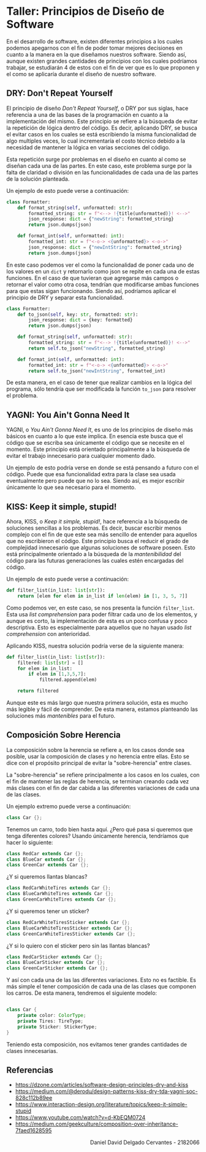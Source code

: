 # Taller: Principios de Diseño de Software

En el desarrollo de software, existen diferentes principios a los cuales podemos apegarnos con el fin de poder tomar mejores decisiones en cuanto a la manera en la que diseñamos nuestros software. Siendo así, aunque existen grandes cantidades de principios con los cuales podríamos trabajar, se estudiarán 4 de estos con el fin de ver que es lo que proponen y el como se aplicaría durante el diseño de nuestro software.

## DRY: Don't Repeat Yourself

El principio de diseño _Don't Repeat Yourself_, o DRY por sus siglas, hace referencia a una de las bases de la programación en cuanto a la implementación del mismo. Este principio se refiere a la búsqueda de evitar la repetición de lógica dentro del código. Es decir, aplicando DRY, se busca el evitar casos en los cuales se está escribiendo la misma funcionalidad de algo multiples veces, lo cual incrementaría el costo técnico debido a la necesidad de mantener la lógica en varias secciones del código.

Esta repetición surge por problemas en el diseño en cuanto al como se diseñan cada una de las partes. En este caso, este problema surge por la falta de claridad o división en las funcionalidades de cada una de las partes de la solución planteada.

Un ejemplo de esto puede verse a continuación:

```py
class Formatter:
    def format_string(self, unformatted: str):
        formatted_string: str = f"<--> !{title(unformatted)}! <-->"
        json_response: dict = {"newString": formatted_string}
        return json.dumps(json)

    def format_int(self, unformatted: int):
        formatted_int: str = f"<-o-> <{unformatted}> <-o->"
        json_response: dict = {"newIntString": formatted_string}
        return json.dumps(json)
```

En este caso podemos ver el como la funcionalidad de poner cada uno de los valores en un `dict` y retornarlo como json se repite en cada una de estas funciones. En el caso de que tuvieran que agregarse más campos o retornar el valor como otra cosa, tendrían que modificarse ambas funciones para que estas sigan funcionando. Siendo así, podríamos aplicar el principio de DRY y separar esta funcionalidad.

```py
class Formatter:
    def to_json(self, key: str, formatted: str):
        json_response: dict = {key: formatted}
        return json.dumps(json)

    def format_string(self, unformatted: str):
        formatted_string: str = f"<--> !{title(unformatted)}! <-->"
        return self.to_json("newString", formatted_string)

    def format_int(self, unformatted: int):
        formatted_int: str = f"<-o-> <{unformatted}> <-o->"
        return self.to_json("newIntString", formatted_int)
```

De esta manera, en el caso de tener que realizar cambios en la lógica del programa, sólo tendría que ser modificada la función `to_json` para resolver el problema.

## YAGNI: You Ain't Gonna Need It

YAGNI, o _You Ain't Gonna Need It_, es uno de los principios de diseño más básicos en cuanto a lo que este implica. En esencia este busca que el código que se escriba sea únicamente el código que se necesite en el momento. Este principio está orientado principalmente a la búsqueda de evitar el trabajo innecesario para cualquier momento dado.

Un ejemplo de esto podría verse en donde se está pensando a futuro con el código. Puede que esa funcionalidad extra para la clase sea usada eventualmente pero puede que no lo sea. Siendo así, es mejor escribir únicamente lo que sea necesario para el momento.

## KISS: Keep it simple, stupid!

Ahora, KISS, o _Keep it simple, stupid!_, hace referencia a la búsqueda de soluciones sencillas a los problemas. Es decir, buscar escribir menos complejo con el fin de que este sea más sencillo de entender para aquellos que no escribieron el código. Este principio busca el reducir el grado de complejidad innecesario que algunas soluciones de software poseen. Esto está principalmente orientado a la búsqueda de la _mantenibilidad_ del código para las futuras generaciones las cuales estén encargadas del código.

Un ejemplo de esto puede verse a continuación:

```py
def filter_list(in_list: list[str]):
    return [elem for elem in in_list if len(elem) in [1, 3, 5, 7]]
```

Como podemos ver, en este caso, se nos presenta la función `filter_list`. Esta usa _list comprehension_ para poder filtrar cada uno de los elementos, y aunque es corto, la implementación de esta es un poco confusa y poco descriptiva. Esto es especialmente para aquellos que no hayan usado _list comprehension_ con anterioridad.

Aplicando KISS, nuestra solución podría verse de la siguiente manera:

```py
def filter_list(in_list: list[str]):
    filtered: list[str] = []
    for elem in in_list:
        if elem in [1,3,5,7]:
            filtered.append(elem)

    return filtered
```

Aunque este es más largo que nuestra primera solución, esta es mucho más legible y fácil de comprender. De esta manera, estamos planteando las soluciones más _mantenibles_ para el futuro.

## Composición Sobre Herencia

La composición sobre la herencia se refiere a, en los casos donde sea posible, usar la composición de clases y no herencia entre ellas. Esto se dice con el propósito principal de evitar la "sobre-herencia" entre clases.

La "sobre-herencia" se refiere principalmente a los casos en los cuales, con el fin de mantener las reglas de herencia, se terminan creando cada vez más clases con el fin de dar cabida a las diferentes variaciones de cada una de las clases.

Un ejemplo extremo puede verse a continuación:

```java
class Car {};
```

Tenemos un carro, todo bien hasta aquí. ¿Pero qué pasa si queremos que tenga diferentes colores? Usando únicamente herencia, tendríamos que hacer lo siguiente:

```java
class RedCar extends Car {};
class BlueCar extends Car {};
class GreenCar extends Car {};
```

¿Y si queremos llantas blancas?

```java
class RedCarWhiteTires extends Car {};
class BlueCarWhiteTires extends Car {};
class GreenCarWhiteTires extends Car {};
```

¿Y si queremos tener un sticker?

```java
class RedCarWhiteTiresSticker extends Car {};
class BlueCarWhiteTiresSticker extends Car {};
class GreenCarWhiteTiresSticker extends Car {};
```

¿Y si lo quiero con el sticker pero sin las llantas blancas?

```java
class RedCarSticker extends Car {};
class BlueCarSticker extends Car {};
class GreenCarSticker extends Car {};
```

Y así con cada una de las las diferentes variaciones. Esto no es factible. Es más simple el tener composición de cada una de las clases que componen los carros. De esta manera, tendremos el siguiente modelo:

```java

class Car {
    private color: ColorType;
    private Tires: TireType;
    private Sticker: StickerType;
}
```

Teniendo esta composición, nos evitamos tener grandes cantidades de clases innecesarias.

## Referencias

-   https://dzone.com/articles/software-design-principles-dry-and-kiss
-   https://medium.com/@derodu/design-patterns-kiss-dry-tda-yagni-soc-828c112b89ee
-   https://www.interaction-design.org/literature/topics/keep-it-simple-stupid
-   https://www.youtube.com/watch?v=d-KbEQM0724
-   https://medium.com/geekculture/composition-over-inheritance-7faed1628595

<div style="text-align: right"> Daniel David Delgado Cervantes - 2182066 </div>

